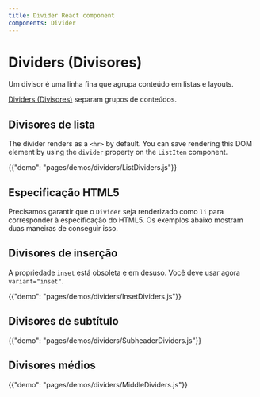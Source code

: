 ```yaml
---
title: Divider React component
components: Divider
---
```

# Dividers (Divisores)

<p class="description">Um divisor é uma linha fina que agrupa conteúdo em listas e layouts.</p>

[Dividers (Divisores)](https://material.io/design/components/dividers.html) separam grupos de conteúdos.

## Divisores de lista

The divider renders as a `<hr>` by default. You can save rendering this DOM element by using the `divider` property on the `ListItem` component.

{{"demo": "pages/demos/dividers/ListDividers.js"}}

## Especificação HTML5

Precisamos garantir que o `Divider` seja renderizado como `li` para corresponder à especificação do HTML5. Os exemplos abaixo mostram duas maneiras de conseguir isso.

## Divisores de inserção

A propriedade `inset` está obsoleta e em desuso. Você deve usar agora `variant="inset"`.

{{"demo": "pages/demos/dividers/InsetDividers.js"}}

## Divisores de subtítulo

{{"demo": "pages/demos/dividers/SubheaderDividers.js"}}

## Divisores médios

{{"demo": "pages/demos/dividers/MiddleDividers.js"}}